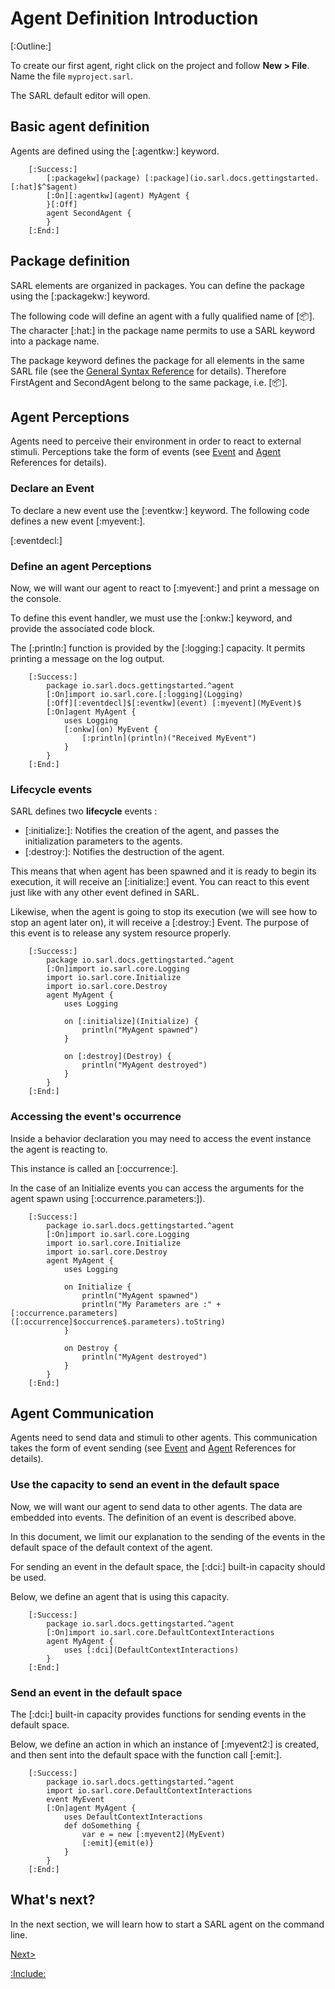 # Agent Definition Introduction

[:Outline:]

To create our first agent, right click on the project and follow **New > File**. Name the file `myproject.sarl`.

The SARL default editor will open.

## Basic agent definition

Agents are defined using the [:agentkw:] keyword.

		[:Success:]
			[:packagekw](package) [:package](io.sarl.docs.gettingstarted.[:hat]$^$agent)
			[:On][:agentkw](agent) MyAgent {
			}[:Off]
			agent SecondAgent {
			}
		[:End:]

## Package definition

SARL elements are organized in packages. You can define the package using the [:packagekw:] keyword.

The following code will define an agent with a fully qualified name of [:package:].
The character [:hat:] in the package name permits to use a SARL keyword into a package name.

<importantnote>The package keyword defines the package for all elements in the same SARL file (see the
[General Syntax Reference](../reference/GeneralSyntax.md) for details).
Therefore FirstAgent and SecondAgent belong to the same package, i.e. [:package:].</importantnote>

## Agent Perceptions

Agents need to perceive their environment in order to react to external stimuli. Perceptions take the form of events
(see [Event](../reference/Event.md) and [Agent](../reference/Agent.md) References for details).

### Declare an Event

To declare a new event use the [:eventkw:] keyword. The following code defines a new event [:myevent:].

[:eventdecl:]

### Define an agent Perceptions

Now, we will want our agent to react to [:myevent:] and print a message on the console.

To define this event handler, we must use the [:onkw:] keyword, and provide the associated code block.

<note>The [:println:] function is provided by the [:logging:] capacity. It permits printing a message
on the log output.</note>

		[:Success:]
			package io.sarl.docs.gettingstarted.^agent
			[:On]import io.sarl.core.[:logging](Logging)
			[:Off][:eventdecl]$[:eventkw](event) [:myevent](MyEvent)$
			[:On]agent MyAgent {
				uses Logging
				[:onkw](on) MyEvent {
					[:println](println)("Received MyEvent")
				}
			}
		[:End:]


### Lifecycle events

SARL defines two **lifecycle** events :

* [:initialize:]:  Notifies the creation of the agent, and passes the initialization parameters to the agents.
* [:destroy:]: Notifies the destruction of the agent.

This means that when agent has been spawned and it is ready to begin its execution, it will receive an [:initialize:] event.
You can react to this event just like with any other event defined in SARL.

Likewise, when the agent is going to stop its execution (we will see how to stop an agent later on), it will receive
a [:destroy:] Event. The purpose of this event is to release any system resource properly.

		[:Success:]
			package io.sarl.docs.gettingstarted.^agent
			[:On]import io.sarl.core.Logging
			import io.sarl.core.Initialize
			import io.sarl.core.Destroy
			agent MyAgent {
				uses Logging

				on [:initialize](Initialize) {
					println("MyAgent spawned")
				}

				on [:destroy](Destroy) {
					println("MyAgent destroyed")
				}
			}
		[:End:]


### Accessing the event's occurrence

Inside a behavior declaration you may need to access the event instance the agent is reacting to.

This instance is called an [:occurrence:].

In the case of an Initialize events you can access the arguments for the agent spawn using [:occurrence.parameters:]).

		[:Success:]
			package io.sarl.docs.gettingstarted.^agent
			[:On]import io.sarl.core.Logging
			import io.sarl.core.Initialize
			import io.sarl.core.Destroy
			agent MyAgent {
				uses Logging

				on Initialize {
					println("MyAgent spawned")
					println("My Parameters are :" + [:occurrence.parameters]([:occurrence]$occurrence$.parameters).toString)
				}

				on Destroy {
					println("MyAgent destroyed")
				}
			}
		[:End:]


## Agent Communication

Agents need to send data and stimuli to other agents. This communication takes the form of event sending
(see [Event](../reference/Event.md) and [Agent](../reference/Agent.md) References for details).

### Use the capacity to send an event in the default space

Now, we will want our agent to send data to other agents. The data are embedded into events. The definition of an
event is described above.

<note>In this document, we limit our explanation to the sending of the events in the default space of the default context
of the agent.</note>

For sending an event in the default space, the [:dci:] built-in capacity should be used.

Below, we define an agent that is using this capacity.

		[:Success:]
			package io.sarl.docs.gettingstarted.^agent
			[:On]import io.sarl.core.DefaultContextInteractions
			agent MyAgent {
				uses [:dci](DefaultContextInteractions)
			}
		[:End:]


### Send an event in the default space

The [:dci:] built-in capacity provides functions for sending events in the default space.

Below, we define an action in which an instance of [:myevent2:] is created, and then sent into the default space with the function
call [:emit:].

		[:Success:]
			package io.sarl.docs.gettingstarted.^agent
			import io.sarl.core.DefaultContextInteractions
			event MyEvent
			[:On]agent MyAgent {
				uses DefaultContextInteractions
				def doSomething {
					var e = new [:myevent2](MyEvent)
					[:emit]{emit(e)}
				}
			}
		[:End:]

## What's next?

In the next section, we will learn how to start a SARL agent on the command line.

[Next>](./RunSARLAgentEclipse.md)

[:Include:](../legal.inc)

